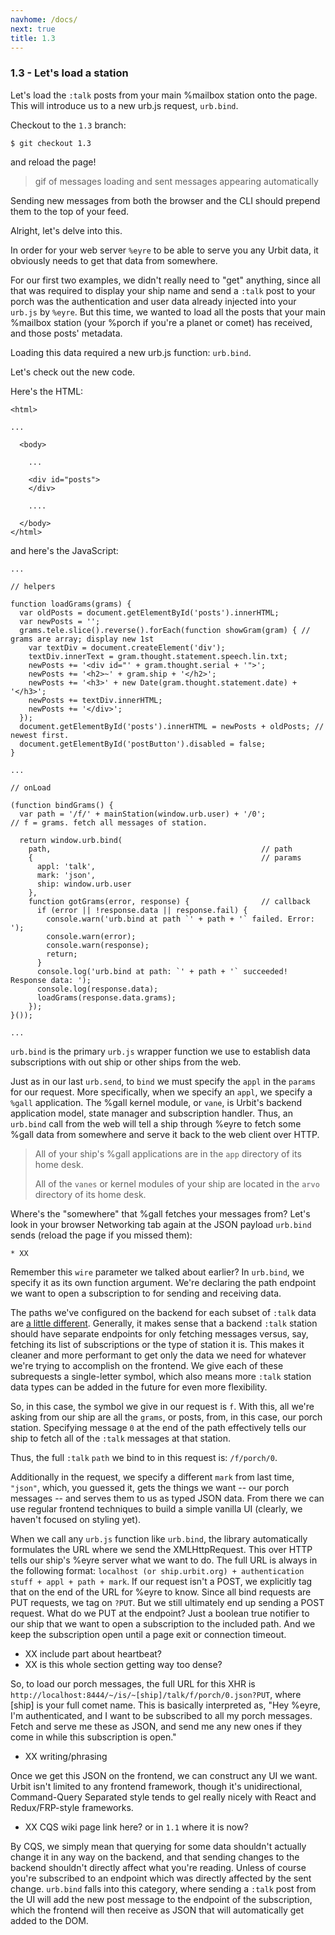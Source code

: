 ```yaml
---
navhome: /docs/
next: true
title: 1.3
---
```


### 1.3 - Let's load a station

Let's load the `:talk` posts from your main %mailbox station onto the page. This will introduce us to a new urb.js request, `urb.bind`.

Checkout to the `1.3` branch:

```
$ git checkout 1.3
```

and reload the page!

>  gif of messages loading and sent messages appearing automatically

Sending new messages from both the browser and the CLI should prepend them to the top of your feed.

Alright, let's delve into this.

In order for your web server `%eyre` to be able to serve you any Urbit data, it obviously needs to get that data from somewhere.

For our first two examples, we didn't really need to "get" anything, since all that was required to display your ship name and send a `:talk` post to your porch was the authentication and user data already injected into your `urb.js` by `%eyre`. But this time, we wanted to load all the posts that your main %mailbox station (your %porch if you're a planet or comet) has received, and those posts' metadata.

Loading this data required a new urb.js function: `urb.bind`.

Let's check out the new code.

Here's the HTML:

```
<html>

...

  <body>

    ...

    <div id="posts">
    </div>

    ....

  </body>
</html>
```

and here's the JavaScript:

```
...

// helpers

function loadGrams(grams) {
  var oldPosts = document.getElementById('posts').innerHTML;
  var newPosts = '';
  grams.tele.slice().reverse().forEach(function showGram(gram) { // grams are array; display new 1st
    var textDiv = document.createElement('div');
    textDiv.innerText = gram.thought.statement.speech.lin.txt;
    newPosts += '<div id="' + gram.thought.serial + '">';
    newPosts += '<h2>~' + gram.ship + '</h2>';
    newPosts += '<h3>' + new Date(gram.thought.statement.date) + '</h3>';
    newPosts += textDiv.innerHTML;
    newPosts += '</div>';
  });
  document.getElementById('posts').innerHTML = newPosts + oldPosts; // newest first.
  document.getElementById('postButton').disabled = false;
}

...

// onLoad

(function bindGrams() {
  var path = '/f/' + mainStation(window.urb.user) + '/0';                             // f = grams. fetch all messages of station.

  return window.urb.bind(
    path,                                               // path
    {                                                   // params
      appl: 'talk',
      mark: 'json',
      ship: window.urb.user
    },
    function gotGrams(error, response) {                // callback
      if (error || !response.data || response.fail) {
        console.warn('urb.bind at path `' + path + '` failed. Error: ');
        console.warn(error);
        console.warn(response);
        return;
      }
      console.log('urb.bind at path: `' + path + '` succeeded! Response data: ');
      console.log(response.data);
      loadGrams(response.data.grams);
    });
}());

...
```

`urb.bind` is the primary `urb.js` wrapper function we use to establish data subscriptions with out ship or other ships from the web.

Just as in our last `urb.send`, to `bind` we must specify the `appl` in the `params` for our request. More specifically, when we specify an `appl`, we specify a `%gall` application. The %gall kernel module, or `vane`, is Urbit's backend application model, state manager and subscription handler. Thus, an `urb.bind` call from the web will tell a ship through %eyre to fetch some %gall data from somewhere and serve it back to the web client over HTTP.

> All of your ship's %gall applications are in the `app` directory of its home desk.
>
> All of the `vanes` or kernel modules of your ship are located in the `arvo` directory of its home desk.

Where's the "somewhere" that %gall fetches your messages from? Let's look in your browser Networking tab again at the JSON payload `urb.bind` sends (reload the page if you missed them):

```
* XX
```

Remember this `wire` parameter we talked about earlier? In `urb.bind`, we specify it as its own function argument. We're declaring the path endpoint we want to open a subscription to for sending and receiving data.

The paths we've configured on the backend for each subset of `:talk` data are [a little different](https://github.com/urbit/arvo/blob/maint-20160818/app/talk.hoon#L144-L147). Generally, it makes sense that a backend `:talk` station should have separate endpoints for only fetching messages versus, say, fetching its list of subscriptions or the type of station it is. This makes it cleaner and more performant to get only the data we need for whatever we're trying to accomplish on the frontend. We give each of these subrequests a single-letter symbol, which also means more `:talk` station data types can be added in the future for even more flexibility.

So, in this case, the symbol we give in our request is  `f`. With this, all we're asking from our ship are all the `grams`, or posts, from, in this case, our porch station. Specifying message `0` at the end of the path effectively tells our ship to fetch all of the `:talk` messages at that station.

Thus, the full `:talk` `path` we bind to in this request is: `/f/porch/0`.

Additionally in the request, we specify a different `mark` from last time, `"json"`, which, you guessed it, gets the things we want -- our porch messages -- and serves them to us as typed JSON data. From there we can use regular frontend techniques to build a simple vanilla UI (clearly, we haven't focused on styling yet).

When we call any `urb.js` function like `urb.bind`, the library automatically formulates the URL where we send the XMLHttpRequest. This over HTTP tells our ship's %eyre server what we want to do. The full URL is always in the following format: `localhost (or ship.urbit.org) + authentication stuff + appl + path + mark`. If our request isn't a POST, we explicitly tag that on the end of the URL for %eyre to know. Since all bind requests are PUT requests, we tag on `?PUT`. But we still ultimately end up sending a POST request. What do we PUT at the endpoint? Just a boolean true notifier to our ship that we want to open a subscription to the included path. And we keep the subscription open until a page exit or connection timeout.
* XX include part about heartbeat?
* XX is this whole section getting way too dense?

So, to load our porch messages, the full URL for this XHR is `http://localhost:8444/~/is/~[ship]/talk/f/porch/0.json?PUT`, where [ship] is your full comet name. This is basically interpreted as, "Hey %eyre, I'm authenticated, and I want to be subscribed to all my porch messages. Fetch and serve me these as JSON, and send me any new ones if they come in while this subscription is open."
* XX writing/phrasing

Once we get this JSON on the frontend, we can construct any UI we want. Urbit isn't limited to any frontend framework, though it's unidirectional, Command-Query Separated style tends to gel really nicely with React and Redux/FRP-style frameworks.
* XX CQS wiki page link here? or in `1.1` where it is now?

By CQS, we simply mean that querying for some data shouldn't actually change it in any way on the backend, and that sending changes to the backend shouldn't directly affect what you're reading. Unless of course you're subscribed to an endpoint which was directly affected by the sent change. `urb.bind` falls into this category, where sending a `:talk` post from the UI will add the new post message to the endpoint of the subscription, which the frontend will then receive as JSON that will automatically get added to the DOM.
